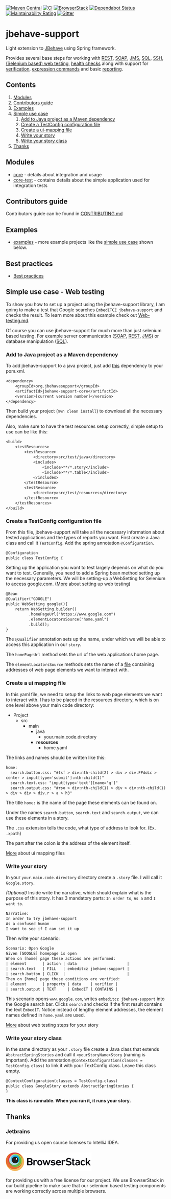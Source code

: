 [![Maven Central](https://maven-badges.herokuapp.com/maven-central/org.jbehavesupport/jbehave-support-core/badge.svg)](https://maven-badges.herokuapp.com/maven-central/org.jbehavesupport/jbehave-support-core)
[![CI](https://github.com/EmbedITCZ/jbehave-support/workflows/CI/badge.svg)](https://github.com/EmbedITCZ/jbehave-support/actions?query=CI%3ABuild+branch%3Amaster)
[![BrowserStack](https://github.com/EmbedITCZ/jbehave-support/workflows/BrowserStack/badge.svg)](https://github.com/EmbedITCZ/jbehave-support/actions?query=BrowserStack%3ABuild+branch%3Amaster)
[![Dependabot Status](https://api.dependabot.com/badges/status?host=github&repo=EmbedITCZ/jbehave-support)](https://dependabot.com)
[![Maintainability Rating](https://sonarcloud.io/api/project_badges/measure?project=EmbedITCZ_jbehave-support&metric=sqale_rating)](https://sonarcloud.io/dashboard?id=EmbedITCZ_jbehave-support)
[![Gitter](https://badges.gitter.im/jbehave-support/community.svg)](https://gitter.im/jbehave-support/community?utm_source=badge&utm_medium=badge&utm_campaign=pr-badge)

# jbehave-support

Light extension to [JBehave](https://jbehave.org) using Spring framework.

Provides several base steps for working with 
[REST](jbehave-support-core/docs/Rest-api.md), 
[SOAP](jbehave-support-core/docs/Web-service.md), 
[JMS](jbehave-support-core/docs/Jms.md), 
[SQL](jbehave-support-core/docs/Sql-steps.md), 
[SSH](jbehave-support-core/docs/Ssh.md), 
[(Selenium based) web testing](jbehave-support-core/docs/Web-testing.md), 
[health checks](jbehave-support-core/docs/Health-checks.md) 
along with support for [verification](jbehave-support-core/docs/General.md#verification), 
[expression commands](jbehave-support-core/docs/Expression-commands.md) and 
basic [reporting](jbehave-support-core/docs/Reporting.md).

## Contents
1. [Modules](#modules)
1. [Contributors guide](#contributors-guide)
1. [Examples](#examples)
1. [Simple use case](#simple-use-case---web-testing)
    1. [Add to Java project as a Maven dependency](#add-to-java-project-as-a-maven-dependency)
    2. [Create a TestConfig configuration file](#create-a-testconfig-configuration-file)
    3. [Create a ui-mapping file](#create-a-ui-mapping-file)
    4. [Write your story](#write-your-story)
    5. [Write your story class](#write-your-story-class)
1. [Thanks](#thanks)

## Modules
- [core](jbehave-support-core/README.md) - details about integration and usage
- [core-test](jbehave-support-core-test/README.md) - contains details about the simple application used for integration tests
    
## Contributors guide
Contributors guide can be found in [CONTRIBUTING.md](CONTRIBUTING.md)

## Examples
- [examples](jbehave-support-core/docs/examples/Examples.md) - more example projects like the [simple use case](#simple-use-case---web-testing) shown below.
    
## Best practices
- [Best practices](jbehave-support-core/docs/Best-practices.md)
    
## Simple use case - Web testing

To show you how to set up a project using the jbehave-support library, I am going to make a test that Google searches `EmbedITCZ jbehave-support` and checks the result. To learn more about this example check out [Web-testing.md](jbehave-support-core/docs/Web-testing.md).

Of course you can use jbehave-support for much more than just selenium based testing. For example server communication ([SOAP](jbehave-support-core/docs/examples/Web-service.md), [REST](jbehave-support-core/docs/examples/Rest.md), [JMS](jbehave-support-core/docs/Jms.md)) or database manipulation ([SQL](jbehave-support-core/docs/Sql-steps.md)).

### Add to Java project as a Maven dependency

To add jbehave-support to a java project, just add [this](https://mvnrepository.com/artifact/org.jbehavesupport/jbehave-support-core) dependency to your pom.xml.
```
<dependency>
    <groupId>org.jbehavesupport</groupId>
    <artifactId>jbehave-support-core</artifactId>
    <version>[current version number]</version>
</dependency>
```
Then build your project (`mvn clean install`) to download all the necessary dependencies.

Also, make sure to have the test resources setup correctly, simple setup to use can be like this:
```
<build>
    <testResources>
        <testResource>
            <directory>src/test/java</directory>
            <includes>
                <include>**/*.story</include>
                <include>**/*.table</include>
            </includes>
        </testResource>
        <testResource>
            <directory>src/test/resources</directory>
        </testResource>
    </testResources>
</build>
```

### Create a TestConfig configuration file

From this file, jbehave-support will take all the necessary information about tested applications and the types of reports you want.
First create a Java class and call it `TestConfig`. Add the spring annotation `@Configuration`.
```
@Configuration
public class TestConfig {
```
Setting up the application you want to test largely depends on what do you want to test. Generally, you need to add a Spring bean method setting up the necessary parameters. We will be setting-up a WebSetting for Selenium to access google.com. ([More](jbehave-support-core/docs/Web-testing.md#configuration) about setting up web testing)
```
@Bean
@Qualifier("GOOGLE")
public WebSetting google(){
    return WebSetting.builder()
          .homePageUrl("https://www.google.com")
          .elementLocatorsSource("home.yaml")
          .build();
}
```
The `@Qualifier` annotation sets up the name, under which we will be able to access this application in our `story`.

The `homePageUrl` method sets the url of the web applications home page.

The `elementLocatorsSource` methods sets the name of a [file](#create-a-ui-mapping-file) containing addresses of web page elements we want to interact with.

### Create a ui mapping file

In this yaml file, we need to setup the links to web page elements we want to interact with. I has to be placed in the resources directory, which is on one level above your main code directory:
- Project
    - src
        - main
            - java
                - your.main.code.directory
            - **resources**
                - home.yaml
            
The links and names should be written like this:
```
home:
  search.button.css: "#tsf > div:nth-child(2) > div > div.FPdoLc > center > input[type='submit']:nth-child(1)"
  search.text.css: "input[type='text'][name='q']"
  search.output.css: "#rso > div:nth-child(1) > div > div:nth-child(1) > div > div > div.r > a > h3"
```
The title `home:` is the name of the page these elements can be found on.

Under the names `search.button`, `search.text` and `search.output`, we can use these elements in a story.

The `.css` extension tells the code, what type of address to look for. (Ex. `.xpath`)

The part after the colon is the address of the element itself.

[More](jbehave-support-core/docs/Web-testing.md#mapping-files) about ui mapping files

### Write your story

In your `your.main.code.directory` directory create a `.story` file. I will call it `Google.story`.

_(Optional)_ Inside write the narrative, which should explain what is the purpose of this story. It has 3 mandatory parts: `In order to`, `As a` and `I want to`.
```
Narrative:
In order to try jbehave-support
As a confused human
I want to see if I can set it up
```
Then write your scenario:
```
Scenario: Open Google
Given [GOOGLE] homepage is open
When on [home] page these actions are performed:
| element       | action | data                      |
| search.text   | FILL   | embeditcz jbehave-support |
| search.button | CLICK  |                           |
Then on [home] page these conditions are verified:
| element       | property | data    | verifier |
| search.output | TEXT     | EmbedIT | CONTAINS |
```
This scenario opens `www.google.com`, writes `embeditcz jbehave-support` into the Google search bar. Clicks `search` and checks if the first result contains the text `EmbedIT`. Notice instead of lengthy element addresses, the element names defined in `home.yaml` are used.

[More](jbehave-support-core/docs/Web-testing.md#web-steps) about web testing steps for your story

### Write your story class

In the same directory as your `.story` file create a Java class that extends `AbstractSpringStories` and call it `<yourStoryName>Story` (naming is important). Add the annotation `@ContextConfiguration(classes = TestConfig.class)` to link it with your TextConfig class. Leave this class empty.
```
@ContextConfiguration(classes = TestConfig.class)
public class GoogleStory extends AbstractSpringStories {
}
```
**This class is runnable. When you run it, it runs your story.**

## Thanks
### Jetbrains
For providing us open source licenses to IntelliJ IDEA.

### [![Browserstack](docs/browserstack.png)](https://browserstack.com) 
for providing us with a free license for our project.
We use BrowserStack in our build pipeline to make sure that our selenium based testing components are working correctly across multiple browsers.

